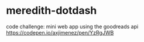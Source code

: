 # meredith-dotdash
code challenge: mini web app using the goodreads api
https://codepen.io/axjimenez/pen/YzRgJWB
